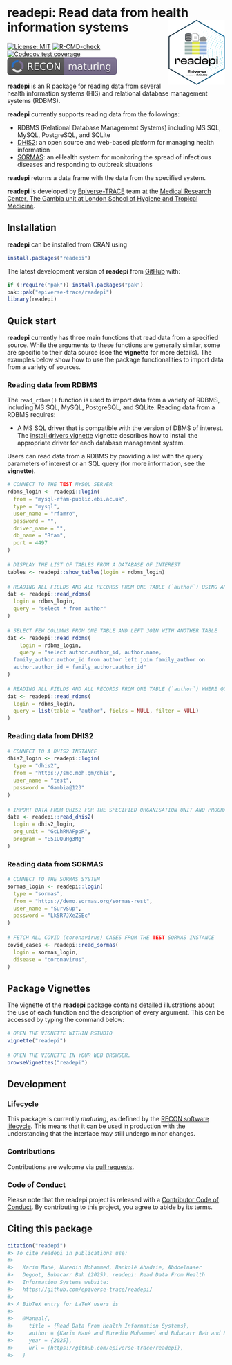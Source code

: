 
<!-- README.md is generated from README.Rmd. Please edit that file. -->

<!-- The code to render this README is stored in .github/workflows/render-readme.yaml -->

<!-- Variables marked with double curly braces will be transformed beforehand: -->

<!-- `packagename` is extracted from the DESCRIPTION file -->

<!-- `gh_repo` is extracted via a special environment variable in GitHub Actions -->

# readepi: Read data from health information systems <img src="man/figures/logo.svg" align="right" width="130"/>

<!-- badges: start -->

[![License:
MIT](https://img.shields.io/badge/License-MIT-yellow.svg)](https://opensource.org/license/mit)
[![R-CMD-check](https://github.com/epiverse-trace/readepi/actions/workflows/R-CMD-check.yaml/badge.svg)](https://github.com/epiverse-trace/readepi/actions/workflows/R-CMD-check.yaml)
[![Codecov test
coverage](https://codecov.io/gh/epiverse-trace/readepi/branch/main/graph/badge.svg)](https://app.codecov.io/gh/epiverse-trace/readepi?branch=main)
[![lifecycle-concept](https://raw.githubusercontent.com/reconverse/reconverse.github.io/master/images/badge-maturing.svg)](https://www.reconverse.org/lifecycle.html#concept)
<!-- badges: end -->

**readepi** is an R package for reading data from several health
information systems (HIS) and relational database management systems
(RDBMS).

**readepi** currently supports reading data from the followings:

- RDBMS (Relational Database Management Systems) including MS SQL,
  MySQL, PostgreSQL, and SQLite 
- [DHIS2](https://dhis2.org/about-2/): an open source and web-based
  platform for managing health information  
- [SORMAS](https://sormas.org/): an eHealth system for monitoring the
  spread of infectious diseases and responding to outbreak situations

**readepi** returns a data frame with the data from the specified
system.

**readepi** is developed by
[Epiverse-TRACE](https://data.org/initiatives/epiverse/) team at the
[Medical Research Center, The Gambia unit at London School of Hygiene
and Tropical
Medicine](https://www.lshtm.ac.uk/research/units/mrc-gambia).

## Installation

**readepi** can be installed from CRAN using

``` r
install.packages("readepi")
```

The latest development version of **readepi** from
[GitHub](https://github.com/epiverse-trace/readepi) with:

``` r
if (!require("pak")) install.packages("pak")
pak::pak("epiverse-trace/readepi")
library(readepi)
```

## Quick start

**readepi** currently has three main functions that read data from a
specified source. While the arguments to these functions are generally
similar, some are specific to their data source (see the **vignette**
for more details). The examples below show how to use the package
functionalities to import data from a variety of sources.

### Reading data from RDBMS

The `read_rdbms()` function is used to import data from a variety of
RDBMS, including MS SQL, MySQL, PostgreSQL, and SQLite. Reading data
from a RDBMS requires:

- A MS SQL driver that is compatible with the version of DBMS of
  interest. The [install drivers
  vignette](./vignettes/install_drivers.Rmd) vignette describes how to
  install the appropriate driver for each database management system.

Users can read data from a RDBMS by providing a list with the query
parameters of interest or an SQL query (for more information, see the
**vignette**).

``` r
# CONNECT TO THE TEST MYSQL SERVER
rdbms_login <- readepi::login(
  from = "mysql-rfam-public.ebi.ac.uk",
  type = "mysql",
  user_name = "rfamro",
  password = "",
  driver_name = "",
  db_name = "Rfam",
  port = 4497
)

# DISPLAY THE LIST OF TABLES FROM A DATABASE OF INTEREST
tables <- readepi::show_tables(login = rdbms_login)

# READING ALL FIELDS AND ALL RECORDS FROM ONE TABLE (`author`) USING AN SQL QUERY
dat <- readepi::read_rdbms(
  login = rdbms_login,
  query = "select * from author"
)

# SELECT FEW COLUMNS FROM ONE TABLE AND LEFT JOIN WITH ANOTHER TABLE
dat <- readepi::read_rdbms(
    login = rdbms_login,
    query = "select author.author_id, author.name,
  family_author.author_id from author left join family_author on
  author.author_id = family_author.author_id"
)

# READING ALL FIELDS AND ALL RECORDS FROM ONE TABLE (`author`) WHERE QUERY PARAMETERS ARE SPECIFIED AS A LIST
dat <- readepi::read_rdbms(
  login = rdbms_login,
  query = list(table = "author", fields = NULL, filter = NULL)
)
```

### Reading data from DHIS2

``` r
# CONNECT TO A DHIS2 INSTANCE
dhis2_login <- readepi::login(
  type = "dhis2",
  from = "https://smc.moh.gm/dhis",
  user_name = "test",
  password = "Gambia@123"
)

# IMPORT DATA FROM DHIS2 FOR THE SPECIFIED ORGANISATION UNIT AND PROGRAM IDs
data <- readepi::read_dhis2(
  login = dhis2_login,
  org_unit = "GcLhRNAFppR",
  program = "E5IUQuHg3Mg"
)
```

### Reading data from SORMAS

``` r
# CONNECT TO THE SORMAS SYSTEM
sormas_login <- readepi::login(
  type = "sormas",
  from = "https://demo.sormas.org/sormas-rest",
  user_name = "SurvSup",
  password = "Lk5R7JXeZSEc"
)

# FETCH ALL COVID (coronavirus) CASES FROM THE TEST SORMAS INSTANCE
covid_cases <- readepi::read_sormas(
  login = sormas_login,
  disease = "coronavirus",
)
```

## Package Vignettes

The vignette of the **readepi** package contains detailed illustrations
about the use of each function and the description of every argument.
This can be accessed by typing the command below:

``` r
# OPEN THE VIGNETTE WITHIN RSTUDIO
vignette("readepi")

# OPEN THE VIGNETTE IN YOUR WEB BROWSER.
browseVignettes("readepi")
```

## Development

### Lifecycle

This package is currently *maturing*, as defined by the [RECON software
lifecycle](https://www.reconverse.org/lifecycle.html). This means that
it can be used in production with the understanding that the interface
may still undergo minor changes.

### Contributions

Contributions are welcome via [pull
requests](https://github.com/epiverse-trace/readepi/pulls).

### Code of Conduct

Please note that the readepi project is released with a [Contributor
Code of
Conduct](https://github.com/epiverse-trace/.github/blob/main/CODE_OF_CONDUCT.md).
By contributing to this project, you agree to abide by its terms.

## Citing this package

``` r
citation("readepi")
#> To cite readepi in publications use:
#> 
#>   Karim Mané, Nuredin Mohammed, Bankolé Ahadzie, Abdoelnaser
#>   Degoot, Bubacarr Bah (2025). readepi: Read Data From Health
#>   Information Systems website:
#>   https://github.com/epiverse-trace/readepi/
#> 
#> A BibTeX entry for LaTeX users is
#> 
#>   @Manual{,
#>     title = {Read Data From Health Information Systems},
#>     author = {Karim Mané and Nuredin Mohammed and Bubacarr Bah and Bankolé Ahadzie and Abdoelnaser Degoot},
#>     year = {2025},
#>     url = {https://github.com/epiverse-trace/readepi},
#>   }
```
